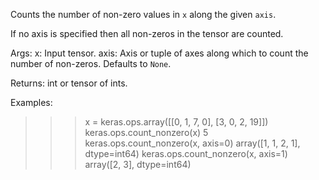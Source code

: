 Counts the number of non-zero values in `x` along the given `axis`.

If no axis is specified then all non-zeros in the tensor are counted.

Args:
    x: Input tensor.
    axis: Axis or tuple of axes along which to count the number of
        non-zeros. Defaults to `None`.

Returns:
    int or tensor of ints.

Examples:
>>> x = keras.ops.array([[0, 1, 7, 0], [3, 0, 2, 19]])
>>> keras.ops.count_nonzero(x)
5
>>> keras.ops.count_nonzero(x, axis=0)
array([1, 1, 2, 1], dtype=int64)
>>> keras.ops.count_nonzero(x, axis=1)
array([2, 3], dtype=int64)
